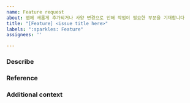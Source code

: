 ```yaml
---
name: Feature request
about: 앱에 새롭게 추가되거나 사양 변경으로 인해 작업이 필요한 부분을 기재합니다
title: "[Feature] <issue title here>"
labels: ":sparkles: Feature"
assignees: ''

---
```


### Describe
<!--- 필요한 작업에 대해 설명합니다. 디자인 가이드나 기획 문서를 반드시 첨부합니다. -->

### Reference
<!--- [선택사항] 참고할 만한 외부 링크나 자료를 기재합니다. -->

### Additional context
<!--- [선택사항] 특이사항이 있다면 기재합니다. -->
